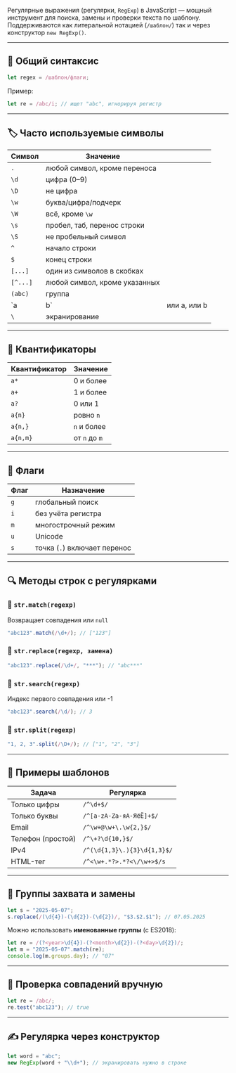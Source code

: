 Регулярные выражения (регулярки, `RegExp`) в JavaScript — мощный инструмент для поиска, замены и проверки текста по шаблону. Поддерживаются как литеральной нотацией (`/шаблон/`) так и через конструктор `new RegExp()`.

---

## 🧠 Общий синтаксис

```js
let regex = /шаблон/флаги;
```

Пример:

```js
let re = /abc/i; // ищет "abc", игнорируя регистр
```

---

## 🏷️ Часто используемые символы

| Символ   | Значение                      |              |
| -------- | ----------------------------- | ------------ |
| `.`      | любой символ, кроме переноса  |              |
| `\d`     | цифра (0–9)                   |              |
| `\D`     | не цифра                      |              |
| `\w`     | буква/цифра/подчерк           |              |
| `\W`     | всё, кроме `\w`               |              |
| `\s`     | пробел, таб, перенос строки   |              |
| `\S`     | не пробельный символ          |              |
| `^`      | начало строки                 |              |
| `$`      | конец строки                  |              |
| `[...]`  | один из символов в скобках    |              |
| `[^...]` | любой символ, кроме указанных |              |
| `(abc)`  | группа                        |              |
| \`a      | b\`                           | или a, или b |
| `\`      | экранирование                 |              |

---

## 🔁 Квантификаторы

| Квантификатор | Значение      |
| ------------- | ------------- |
| `a*`          | 0 и более     |
| `a+`          | 1 и более     |
| `a?`          | 0 или 1       |
| `a{n}`        | ровно `n`     |
| `a{n,}`       | `n` и более   |
| `a{n,m}`      | от `n` до `m` |

---

## 🏁 Флаги

| Флаг | Назначение                   |
| ---- | ---------------------------- |
| `g`  | глобальный поиск             |
| `i`  | без учёта регистра           |
| `m`  | многострочный режим          |
| `u`  | Unicode                      |
| `s`  | точка (`.`) включает перенос |

---

## 🔍 Методы строк с регулярками

### 🔹 `str.match(regexp)`

Возвращает совпадения или `null`

```js
"abc123".match(/\d+/); // ["123"]
```

### 🔹 `str.replace(regexp, замена)`

```js
"abc123".replace(/\d+/, "***"); // "abc***"
```

### 🔹 `str.search(regexp)`

Индекс первого совпадения или -1

```js
"abc123".search(/\d/); // 3
```

### 🔹 `str.split(regexp)`

```js
"1, 2, 3".split(/\D+/); // ["1", "2", "3"]
```

---

## 🎯 Примеры шаблонов

| Задача            | Регулярка                   |
| ----------------- | --------------------------- |
| Только цифры      | `/^\d+$/`                   |
| Только буквы      | `/^[a-zA-Zа-яА-ЯёЁ]+$/`     |
| Email             | `/^\w+@\w+\.\w{2,}$/`       |
| Телефон (простой) | `/^\+?\d{10,}$/`            |
| IPv4              | `/^(\d{1,3}\.){3}\d{1,3}$/` |
| HTML-тег          | `/^<\w+.*?>.*?<\/\w+>$/s`   |

---

## 📌 Группы захвата и замены

```js
let s = "2025-05-07";
s.replace(/(\d{4})-(\d{2})-(\d{2})/, "$3.$2.$1"); // 07.05.2025
```

Можно использовать **именованные группы** (с ES2018):

```js
let re = /(?<year>\d{4})-(?<month>\d{2})-(?<day>\d{2})/;
let m = "2025-05-07".match(re);
console.log(m.groups.day); // "07"
```

---

## 🧪 Проверка совпадений вручную

```js
let re = /abc/;
re.test("abc123"); // true
```

---

## ✍️ Регулярка через конструктор

```js
let word = "abc";
new RegExp(word + "\\d+"); // экранировать нужно в строке
```


